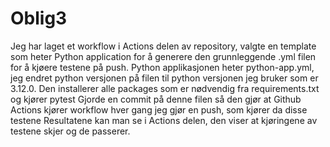 # Oblig3
Jeg har laget et workflow i Actions delen av repository, valgte en template som heter Python application for å generere den grunnleggende .yml filen for å kjøere testene på push.
Python applikasjonen heter python-app.yml, jeg endret python versjonen på filen til python versjonen jeg bruker som er 3.12.0.
Den installerer alle packages som er nødvendig fra requirements.txt og kjører pytest
Gjorde en commit på denne filen så den gjør at Github Actions kjører workflow hver gang jeg gjør en push, som kjører da disse testene
Resultatene kan man se i Actions delen, den viser at kjøringene av testene skjer og de passerer. 
